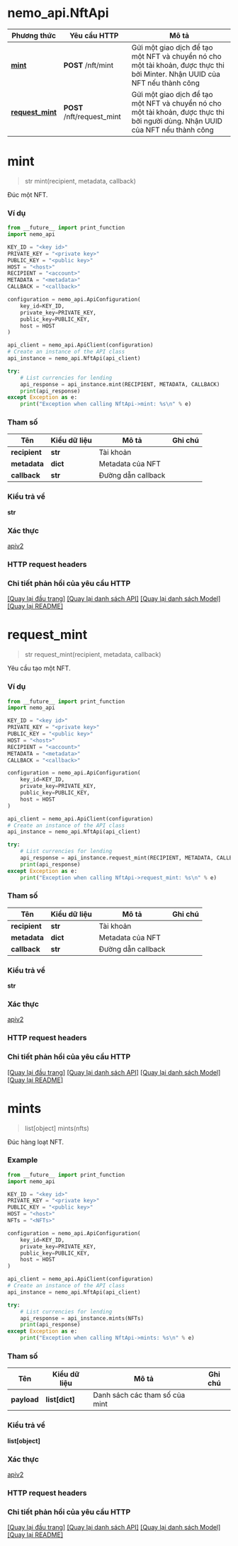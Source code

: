 # nemo_api.NftApi

Phương thức | Yêu cầu HTTP | Mô tả
------------- | ------------- | -------------
[**mint**](NftApi.md#mint) | **POST** /nft/mint | Gửi một giao dịch để tạo một NFT và chuyển nó cho một tài khoản, được thực thi bởi Minter. Nhận UUID của NFT nếu thành công
[**request_mint**](NftApi.md#request_mint) | **POST** /nft/request_mint | Gửi một giao dịch để tạo một NFT và chuyển nó cho một tài khoản, được thực thi bởi người dùng. Nhận UUID của NFT nếu thành công

# **mint**
> str mint(recipient, metadata, callback)

Đúc một NFT.

### Ví dụ

```python
from __future__ import print_function
import nemo_api

KEY_ID = "<key id>"
PRIVATE_KEY = "<private key>"
PUBLIC_KEY = "<public key>"
HOST = "<host>"
RECIPIENT = "<account>"
METADATA = "<metadata>"
CALLBACK = "<callback>"

configuration = nemo_api.ApiConfiguration(
    key_id=KEY_ID,
    private_key=PRIVATE_KEY,
    public_key=PUBLIC_KEY,
    host = HOST
)

api_client = nemo_api.ApiClient(configuration)
# Create an instance of the API class
api_instance = nemo_api.NftApi(api_client)

try:
    # List currencies for lending
    api_response = api_instance.mint(RECIPIENT, METADATA, CALLBACK)
    print(api_response)
except Exception as e:
    print("Exception when calling NftApi->mint: %s\n" % e)
```

### Tham số

| Tên | Kiểu dữ liệu | Mô tả | Ghi chú |
------------- | ------------- | ------------- | -------------
 **recipient** | **str**| Tài khoản | 
 **metadata** | **dict**| Metadata của NFT | 
 **callback** | **str**| Đường dẫn callback | 

### Kiểu trả về

**str**

### Xác thực

[apiv2](./README.md#apiv2)

### HTTP request headers

### Chi tiết phản hồi của yêu cầu HTTP

[[Quay lại đầu trang]](#) [[Quay lại danh sách API]](./README.md#tài-liệu-về-api-endpoints) [[Quay lại danh sách Model]](./README.md#tài-liệu-về-models) [[Quay lại README]](./README.md)

# **request_mint**
> str request_mint(recipient, metadata, callback)

Yêu cầu tạo một NFT.

### Ví dụ

```python
from __future__ import print_function
import nemo_api

KEY_ID = "<key id>"
PRIVATE_KEY = "<private key>"
PUBLIC_KEY = "<public key>"
HOST = "<host>"
RECIPIENT = "<account>"
METADATA = "<metadata>"
CALLBACK = "<callback>"

configuration = nemo_api.ApiConfiguration(
    key_id=KEY_ID,
    private_key=PRIVATE_KEY,
    public_key=PUBLIC_KEY,
    host = HOST
)

api_client = nemo_api.ApiClient(configuration)
# Create an instance of the API class
api_instance = nemo_api.NftApi(api_client)

try:
    # List currencies for lending
    api_response = api_instance.request_mint(RECIPIENT, METADATA, CALLBACK)
    print(api_response)
except Exception as e:
    print("Exception when calling NftApi->request_mint: %s\n" % e)
```

### Tham số

| Tên | Kiểu dữ liệu | Mô tả | Ghi chú |
------------- | ------------- | ------------- | -------------
 **recipient** | **str**| Tài khoản | 
 **metadata** | **dict**| Metadata của NFT | 
 **callback** | **str**| Đường dẫn callback | 

### Kiểu trả về

**str** 

### Xác thực

[apiv2](./README.md#apiv2)

### HTTP request headers

### Chi tiết phản hồi của yêu cầu HTTP

[[Quay lại đầu trang]](#) [[Quay lại danh sách API]](./README.md#tài-liệu-về-api-endpoints) [[Quay lại danh sách Model]](./README.md#tài-liệu-về-models) [[Quay lại README]](./README.md)

# **mints**
> list[object] mints(nfts)

Đúc hàng loạt NFT.

### Example

```python
from __future__ import print_function
import nemo_api

KEY_ID = "<key id>"
PRIVATE_KEY = "<private key>"
PUBLIC_KEY = "<public key>"
HOST = "<host>"
NFTs = "<NFTs>"

configuration = nemo_api.ApiConfiguration(
    key_id=KEY_ID,
    private_key=PRIVATE_KEY,
    public_key=PUBLIC_KEY,
    host = HOST
)

api_client = nemo_api.ApiClient(configuration)
# Create an instance of the API class
api_instance = nemo_api.NftApi(api_client)

try:
    # List currencies for lending
    api_response = api_instance.mints(NFTs)
    print(api_response)
except Exception as e:
    print("Exception when calling NftApi->mints: %s\n" % e)
```

### Tham số

| Tên | Kiểu dữ liệu | Mô tả | Ghi chú |
------------- | ------------- | ------------- | -------------
 **payload** | **list[dict]**| Danh sách các tham số của mint | 

### Kiểu trả về

**list[object]**

### Xác thực

[apiv2](./README.md#apiv2)

### HTTP request headers

### Chi tiết phản hồi của yêu cầu HTTP

[[Quay lại đầu trang]](#) [[Quay lại danh sách API]](./README.md#tài-liệu-về-api-endpoints) [[Quay lại danh sách Model]](./README.md#tài-liệu-về-models) [[Quay lại README]](./README.md)